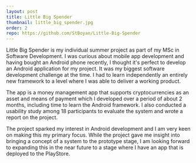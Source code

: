```yaml
---
layout: post
title: Little Big Spender
thumbnail: little_big_spender.jpg
order: 2
repo: https://github.com/StBoyan/Little-Big-Spender
---
```


Little Big Spender is my individual summer project as part of my MSc in Software Development. I was curious about mobile app development and having bought an Android phone recently, I thought it's perfect to develop an Android application for my project. It was my biggest software development challenge at the time. I had to learn independently an entirely new framework to a level where I was able to deliver a working product.

The app is a money management app that supports cryptocurrencies as an asset and means of payment which I developed over a period of about 2 months, including time to learn the Android framework. I also conducted a usability study among 18 participants to evaluate the system and wrote a report on the project.

The project sparked my interest in Android development and I am very keen on making this my primary focus. While the project gave me insight into bringing a concept of a system to the prototype stage, I am looking forward to expanding this in the near future to a stage where I have an app that is deployed to the PlayStore.
